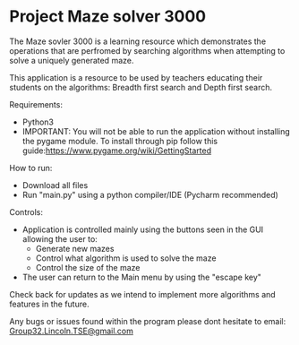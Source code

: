 # Project Maze solver 3000

The Maze sovler 3000 is a learning resource which demonstrates the operations that are perfromed by searching algorithms when attempting to solve a uniquely generated maze.

This application is a resource to be used by teachers educating their students on the algorithms: Breadth first search and Depth first search.

Requirements:
 - Python3 
 - IMPORTANT: You will not be able to run the application without installing the pygame module. To install through pip follow this guide:https://www.pygame.org/wiki/GettingStarted 

How to run:
 - Download all files 
 - Run "main.py" using a python compiler/IDE (Pycharm recommended) 

Controls:
 - Application is controlled mainly using the buttons seen in the GUI allowing the user to:
    * Generate new mazes
    * Control what algorithm is used to solve the maze
    * Control the size of the maze
 - The user can return to the Main menu by using the "escape key" 

Check back for updates as we intend to implement more algorithms and features in the future.

Any bugs or issues found within the program please dont hesitate to email: Group32.Lincoln.TSE@gmail.com
